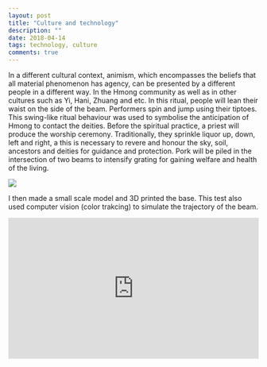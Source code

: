 ```yaml
---
layout: post
title: "Culture and technology"
description: ""
date: 2018-04-14
tags: technology, culture
comments: true
---
```



In a different cultural context, animism, which encompasses the beliefs that all material phenomenon has agency, can be presented by a different people in a different way. In the Hmong community as well as in other cultures such as Yi, Hani, Zhuang and etc. In this ritual, people will lean their waist on the side of the beam. Performers spin and jump using their tiptoes. This swing-like ritual behaviour was used to symbolise the anticipation of Hmong to contact the deities.  Before the spiritual practice, a priest will produce the worship ceremony. Traditionally, they sprinkle liquor up, down, left and right, a this is necessary to revere and honour the sky, soil, ancestors and deities for guidance and protection. Pork will be piled in the intersection of two beams to intensify grating for gaining welfare and health of the living.

<img src="/friendred_blog/assets/images/brainstorm.png">


I then made a small scale model and 3D printed the base. This test also used computer vision (color trakcing) to simulate the trajectory of the beam.

<div style="padding:56.25% 0 0 0;position:relative;"><iframe src="https://player.vimeo.com/video/259352726?title=0&byline=0&portrait=0" style="position:absolute;top:0;left:0;width:100%;height:100%;" frameborder="0" webkitallowfullscreen mozallowfullscreen allowfullscreen></iframe></div><script src="https://player.vimeo.com/api/player.js"></script>
